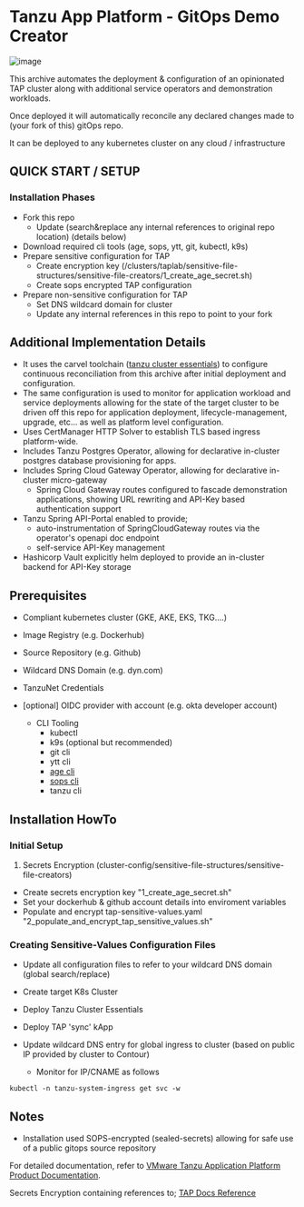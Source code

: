 # Tanzu App Platform - GitOps Demo Creator
![image](https://github.com/tfynes-pivotal/tap-gitops-sc/assets/6810491/cb6e38ad-57a7-4b4a-badb-03ed9d62818a)

This archive automates the deployment & configuration of an opinionated TAP cluster along with additional service operators and demonstration workloads.

Once deployed it will automatically reconcile any declared changes made to (your fork of this) gitOps repo.



It can be deployed to any kubernetes cluster on any cloud / infrastructure

## QUICK START / SETUP

### Installation Phases
  * Fork this repo
    * Update (search&replace any internal references to original repo location) (details below)
  * Download required cli tools (age, sops, ytt, git, kubectl, k9s)
  * Prepare sensitive configuration for TAP
    * Create encryption key (/clusters/taplab/sensitive-file-structures/sensitive-file-creators/1_create_age_secret.sh)
    * Create sops encrypted TAP configuration
  * Prepare non-sensitive configuration for TAP
    * Set DNS wildcard domain for cluster
    * Update any internal references in this repo to point to your fork

## Additional Implementation Details
* It uses the carvel toolchain ([tanzu cluster essentials](https://network.pivotal.io/products/tanzu-cluster-essentials)) to configure continuous reconciliation from this archive after initial deployment and configuration.
* The same configuration is used to monitor for application workload and service deployments allowing for the state of the target cluster to be driven off this repo for application deployment, lifecycle-management, upgrade, etc... as well as platform level configuration.
* Uses CertManager HTTP Solver to establish TLS based ingress platform-wide.
* Includes Tanzu Postgres Operator, allowing for declarative in-cluster postgres database provisioning for apps.
* Includes Spring Cloud Gateway Operator, allowing for declarative in-cluster micro-gateway
  * Spring Cloud Gateway routes configured to fascade demonstration applications, showing URL rewriting and API-Key based authentication support
* Tanzu Spring API-Portal enabled to provide;
  * auto-instrumentation of SpringCloudGateway routes via the operator's openapi doc endpoint
  * self-service API-Key management
* Hashicorp Vault explicitly helm deployed to provide an in-cluster backend for API-Key storage


## Prerequisites
* Compliant kubernetes cluster (GKE, AKE, EKS, TKG....)
* Image Registry (e.g. Dockerhub)
* Source Repository (e.g. Github)
* Wildcard DNS Domain (e.g. dyn.com)
* TanzuNet Credentials
* [optional] OIDC provider with account (e.g. okta developer account)

  * CLI Tooling
    * kubectl
    * k9s (optional but recommended)
    * git cli
    * ytt cli
    * [age cli](https://github.com/FiloSottile/age#installation)
    * [sops cli](https://github.com/mozilla/sops/releases)
    * tanzu cli



## Installation HowTo

### Initial Setup
1. Secrets Encryption (cluster-config/sensitive-file-structures/sensitive-file-creators)
  * Create secrets encryption key "1_create_age_secret.sh"
  * Set your dockerhub & github account details into enviroment variables
  * Populate and encrypt tap-sensitive-values.yaml "2_populate_and_encrypt_tap_sensitive_values.sh"




### Creating Sensitive-Values Configuration Files
  



* Update all configuration files to refer to your wildcard DNS domain (global search/replace)

* Create target K8s Cluster

* Deploy Tanzu Cluster Essentials

* Deploy TAP 'sync' kApp

* Update wildcard DNS entry for global ingress to cluster (based on public IP provided by cluster to Contour)
  * Monitor for IP/CNAME as follows

```
kubectl -n tanzu-system-ingress get svc -w
```

## Notes
* Installation used SOPS-encrypted (sealed-secrets) allowing for safe use of a public gitops source repository






For detailed documentation, refer to [VMware Tanzu Application Platform Product Documentation](https://docs.vmware.com/en/VMware-Tanzu-Application-Platform/1.5/tap/install-gitops-intro.html).

Secrets Encryption containing references to; [TAP Docs Reference](https://docs.vmware.com/en/VMware-Tanzu-Application-Platform/1.5/tap/install-gitops-sops.html)
